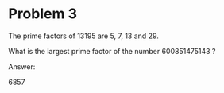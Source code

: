 <h1>Problem 3</h1>

The prime factors of 13195 are 5, 7, 13 and 29.

What is the largest prime factor of the number 600851475143 ?



Answer:

6857

